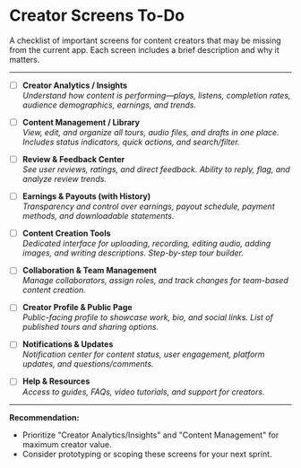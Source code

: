 # Creator Screens To-Do

A checklist of important screens for content creators that may be missing from the current app. Each screen includes a brief description and why it matters.

---

- [ ] **Creator Analytics / Insights**  
  *Understand how content is performing—plays, listens, completion rates, audience demographics, earnings, and trends.*

- [ ] **Content Management / Library**  
  *View, edit, and organize all tours, audio files, and drafts in one place. Includes status indicators, quick actions, and search/filter.*

- [ ] **Review & Feedback Center**  
  *See user reviews, ratings, and direct feedback. Ability to reply, flag, and analyze review trends.*

- [ ] **Earnings & Payouts (with History)**  
  *Transparency and control over earnings, payout schedule, payment methods, and downloadable statements.*

- [ ] **Content Creation Tools**  
  *Dedicated interface for uploading, recording, editing audio, adding images, and writing descriptions. Step-by-step tour builder.*

- [ ] **Collaboration & Team Management**  
  *Manage collaborators, assign roles, and track changes for team-based content creation.*

- [ ] **Creator Profile & Public Page**  
  *Public-facing profile to showcase work, bio, and social links. List of published tours and sharing options.*

- [ ] **Notifications & Updates**  
  *Notification center for content status, user engagement, platform updates, and questions/comments.*

- [ ] **Help & Resources**  
  *Access to guides, FAQs, video tutorials, and support for creators.*

---

**Recommendation:**
- Prioritize "Creator Analytics/Insights" and "Content Management" for maximum creator value.
- Consider prototyping or scoping these screens for your next sprint. 
